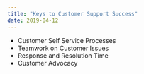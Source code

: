 ```yaml
---
title: "Keys to Customer Support Success"
date: 2019-04-12
---
```


<html>
  <title>
  Keys to Customer Support Success
  </title>

  <ul>
    <li>Customer Self Service Processes</li>
    <li>Teamwork on Customer Issues</li>
    <li>Response and Resolution Time</li>
    <li>Customer Advocacy</li>
  </ul>

</html>


